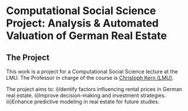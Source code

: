# Computational Social Science Project: Analysis & Automated Valuation of German Real Estate
## The Project
This work is a project for a Computational Social Science lecture at the LMU. The Professor in charge of the course is [Christoph Kern (LMU)](https://www.stat.lmu.de/soda/en/team/contact-page/christoph-kern-11bd67d0.html).

The project aims to:
i)Identify factors influencing rental prices in German real estate.
ii)Improve decision-making and investment strategies.
iii)Enhance predictive modeling in real estate for future studies.
 
